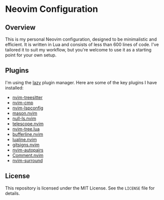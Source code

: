 # Neovim Configuration

## Overview

This is my personal Neovim configuration, designed to be minimalistic and efficient. It is written in Lua and consists of less than 600 lines of code. I've tailored it to suit my workflow, but you're welcome to use it as a starting point for your own setup.

## Plugins

I'm using the [lazy](https://github.com/folke/lazy.nvim) plugin manager. Here are some of the key plugins I have installed:

- [nvim-treesitter](https://github.com/nvim-treesitter/nvim-treesitter)
- [nvim-cmp](https://github.com/hrsh7th/nvim-cmp)
- [nvim-lspconfig](https://github.com/neovim/nvim-lspconfig)
- [mason.nvim](https://github.com/williamboman/mason.nvim)
- [null-ls.nvim](https://github.com/jose-elias-alvarez/null-ls.nvim)
- [telescope.nvim](https://github.com/nvim-telescope/telescope.nvim)
- [nvim-tree.lua](https://github.com/nvim-tree/nvim-tree.lua)
- [bufferline.nvim](https://github.com/akinsho/bufferline.nvim)
- [lualine.nvim](https://github.com/nvim-lualine/lualine.nvim)
- [gitsigns.nvim](https://github.com/lewis6991/gitsigns.nvim)
- [nvim-autopairs](https://github.com/windwp/nvim-autopairs)
- [Comment.nvim](https://github.com/numToStr/Comment.nvim)
- [nvim-surround](https://github.com/kylechui/nvim-surround)

## License

This repository is licensed under the MIT License. See the `LICENSE` file for details.
